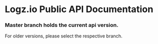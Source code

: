 # Logz.io Public API Documentation

### Master branch holds the current api version.
For older versions, please select the respective branch.
